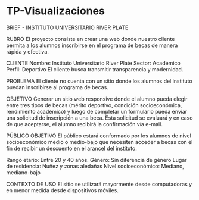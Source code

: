 # TP-Visualizaciones

BRIEF - INSTITUTO UNIVERSITARIO RIVER PLATE



RUBRO
El proyecto consiste en crear una web donde nuestro cliente permita a los alumnos inscribirse en el programa de becas de manera rápida y efectiva.

CLIENTE
Nombre: Instituto Universitario River Plate
Sector: Académico
Perfil: Deportivo
El cliente busca transmitir transparencia y modernidad. 

PROBLEMA
El cliente no cuenta con un sitio donde los alumnos del instituto puedan inscribirse al programa de becas.

OBJETIVO
Generar un sitio web responsive donde el alumno pueda elegir entre tres tipos de becas (mérito deportivo, condición socioeconómica, rendimiento académico) y luego de completar un formulario pueda enviar una solicitud de inscripción a una beca. Esta solicitud se evaluará y en caso de que aceptarse, el alumno recibirá la confirmación vía e-mail.

PÚBLICO OBJETIVO
El público estará conformado por los alumnos de nivel socioeconómico medio o medio-bajo que necesiten acceder a becas con el fin de recibir un descuento en el arancel del instituto.

Rango etario: Entre 20 y 40 años.
Género: Sin diferencia de género
Lugar de residencia: Nuñez y zonas aledañas
Nivel socioeconómico: Mediano, mediano-bajo

CONTEXTO DE USO
El sitio se utilizará mayormente desde computadoras y en menor medida desde dispositivos móviles.

